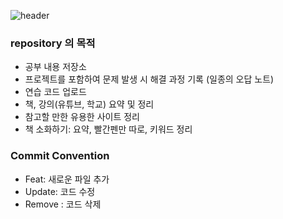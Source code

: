 ![header](https://capsule-render.vercel.app/api?type=waving&color=0:fffacd,100:6495ed&text=StudyNotes&height=300)

### repository 의 목적

- 공부 내용 저장소
- 프로젝트를 포함하여 문제 발생 시 해결 과정 기록 (일종의 오답 노트)
- 연습 코드 업로드
- 책, 강의(유튜브, 학교) 요약 및 정리
- 참고할 만한 유용한 사이트 정리
- 책 소화하기: 요약, 빨간펜만 따로, 키워드 정리

### Commit Convention

- Feat: 새로운 파일 추가
- Update: 코드 수정
- Remove : 코드 삭제
